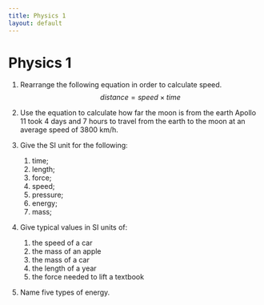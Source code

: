 ```yaml
---
title: Physics 1
layout: default
---
```

# Physics 1

1. Rearrange the following equation in order to calculate speed.
$$ distance = speed \times time $$

2. Use the equation to calculate how far the moon is from the earth Apollo 11 took 4 days and 7 hours to travel from the earth to the moon at an average speed of 3800 km/h. 

3. Give the SI unit for the following:
	1. time;
	2. length;
	3.	force;
	4.	speed;
	5.	pressure;
	6.	energy;
	7.	mass;

4. Give typical values in SI units of: 
	1. the speed of a car
	2.	the mass of an apple
	3.	the mass of a car
	4.	the length of a year
	5.	the force needed to lift a textbook

5. Name five types of energy.